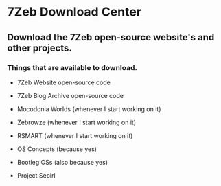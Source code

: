 # 7Zeb Download Center
## Download the 7Zeb open-source website's and other projects.


### Things that are available to download.

- 7Zeb Website open-source code

- 7Zeb Blog Archive open-source code

- Mocodonia Worlds (whenever I start working on it)

- Zebrowze (whenever I start working on it)

- RSMART (whenever I start working on it)

- OS Concepts (because yes)

- Bootleg OSs (also because yes)

- Project Seoirl 
